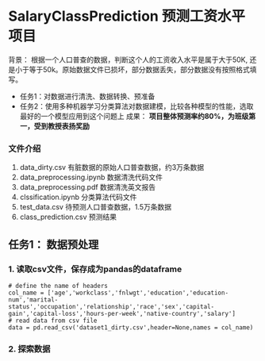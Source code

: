 # SalaryClassPrediction 预测工资水平项目
背景： 根据一个人口普查的数据，判断这个人的工资收入水平是属于大于50K, 还是小于等于50k。原始数据文件已损坏，部分数据丢失，部分数据没有按照格式填写。
- 任务1：对数据进行清洗、数据转换、预准备
- 任务2：使用多种机器学习分类算法对数据建模，比较各种模型的性能，选取最好的一个模型应用到这个问题上
成果： **项目整体预测率约80%，为班级第一，受到教授表扬奖励**
### 文件介绍
1. data_dirty.csv 有脏数据的原始人口普查数据，约3万条数据
2. data_preprocessing.ipynb 数据清洗代码文件
3. data_preprocessing.pdf 数据清洗英文报告
4. clssification.ipynb 分类算法代码文件
5. test_data.csv 待预测人口普查数据，1.5万条数据
6. class_prediction.csv 预测结果

## 任务1： 数据预处理
### 1. 读取csv文件，保存成为pandas的dataframe
```
# define the name of headers
col_name = ['age','workclass','fnlwgt','education','education-num','marital-status','occupation','relationship','race','sex','capital-gain','capital-loss','hours-per-week','native-country','salary']
# read data from csv file
data = pd.read_csv('dataset1_dirty.csv',header=None,names = col_name)
```

### 2. 探索数据







